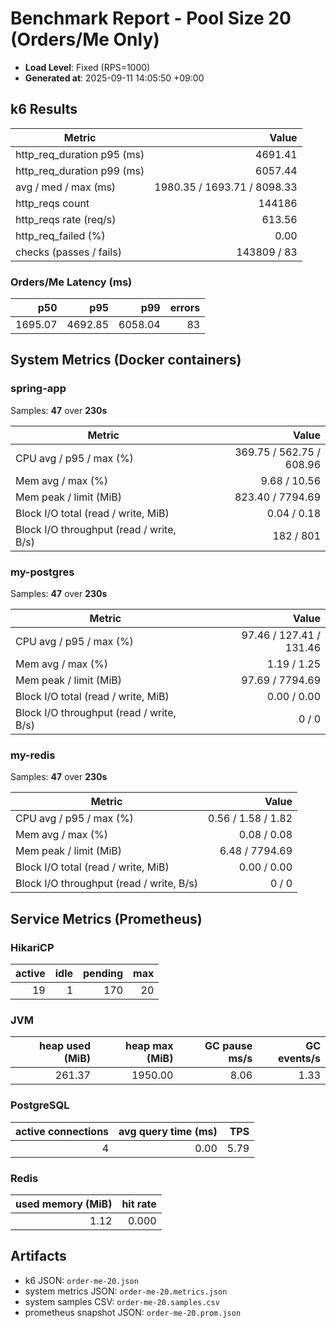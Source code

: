 ﻿# Benchmark Report - Pool Size 20 (Orders/Me Only)

- **Load Level**: Fixed (RPS=1000)
- **Generated at**: 2025-09-11 14:05:50 +09:00

## k6 Results

| Metric | Value |
|---|---:|
| http_req_duration p95 (ms) | 4691.41 |
| http_req_duration p99 (ms) | 6057.44 |
| avg / med / max (ms) | 1980.35 / 1693.71 / 8098.33 |
| http_reqs count | 144186 |
| http_reqs rate (req/s) | 613.56 |
| http_req_failed (%) | 0.00 |
| checks (passes / fails) | 143809 / 83 |

### Orders/Me Latency (ms)

| p50 | p95 | p99 | errors |
|---:|---:|---:|---:|
| 1695.07 | 4692.85 | 6058.04 | 83 |

## System Metrics (Docker containers)

### spring-app

Samples: **47** over **230s**

| Metric | Value |
|---|---:|
| CPU avg / p95 / max (%) | 369.75 / 562.75 / 608.96 |
| Mem avg / max (%) | 9.68 / 10.56 |
| Mem peak / limit (MiB) | 823.40 / 7794.69 |
| Block I/O total (read / write, MiB) | 0.04 / 0.18 |
| Block I/O throughput (read / write, B/s) | 182 / 801 |

### my-postgres

Samples: **47** over **230s**

| Metric | Value |
|---|---:|
| CPU avg / p95 / max (%) | 97.46 / 127.41 / 131.46 |
| Mem avg / max (%) | 1.19 / 1.25 |
| Mem peak / limit (MiB) | 97.69 / 7794.69 |
| Block I/O total (read / write, MiB) | 0.00 / 0.00 |
| Block I/O throughput (read / write, B/s) | 0 / 0 |

### my-redis

Samples: **47** over **230s**

| Metric | Value |
|---|---:|
| CPU avg / p95 / max (%) | 0.56 / 1.58 / 1.82 |
| Mem avg / max (%) | 0.08 / 0.08 |
| Mem peak / limit (MiB) | 6.48 / 7794.69 |
| Block I/O total (read / write, MiB) | 0.00 / 0.00 |
| Block I/O throughput (read / write, B/s) | 0 / 0 |

## Service Metrics (Prometheus)

### HikariCP

| active | idle | pending | max |
|---:|---:|---:|---:|
| 19 | 1 | 170 | 20 |

### JVM

| heap used (MiB) | heap max (MiB) | GC pause ms/s | GC events/s |
|---:|---:|---:|---:|
| 261.37 | 1950.00 | 8.06 | 1.33 |

### PostgreSQL

| active connections | avg query time (ms) | TPS |
|---:|---:|---:|
| 4 | 0.00 | 5.79 |

### Redis

| used memory (MiB) | hit rate |
|---:|---:|
| 1.12 | 0.000 |

## Artifacts

- k6 JSON: `order-me-20.json`
- system metrics JSON: `order-me-20.metrics.json`
- system samples CSV: `order-me-20.samples.csv`
- prometheus snapshot JSON: `order-me-20.prom.json`

